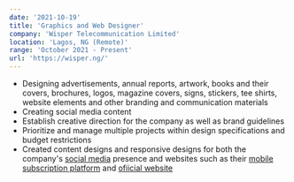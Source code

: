```yaml
---
date: '2021-10-19'
title: 'Graphics and Web Designer'
company: 'Wisper Telecommunication Limited'
location: 'Lagos, NG (Remote)'
range: 'October 2021 - Present'
url: 'https://wisper.ng/'
---
```


- Designing advertisements, annual reports, artwork, books and their covers, brochures, logos, magazine covers, signs, stickers, tee shirts, website elements and other branding and communication materials
- Creating social media content
- Establish creative direction for the company as well as brand guidelines
- Prioritize and manage multiple projects within design specifications and budget restrictions
- Created content designs and responsive designs for both the company's [social media](https://instagram.com/wisperng) presence and websites such as their [mobile subscription platform](https://mobile.wisper.ng) and [ofiicial website](https://wisper.ng)